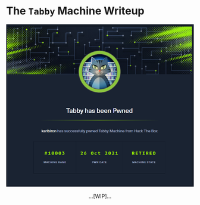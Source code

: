 # The `Tabby` Machine Writeup

![tabby_pwned](/assets/tabby_pwned.png)

<p align="center">
...[WIP]...
</p>